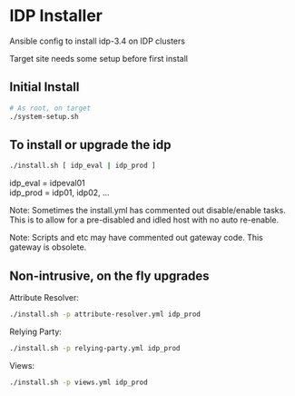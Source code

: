 # IDP Installer

Ansible config to install idp-3.4 on IDP clusters

Target site needs some setup before first install

## Initial Install

```bash
# As root, on target
./system-setup.sh
```

## To install or upgrade the idp

```bash
./install.sh [ idp_eval | idp_prod ]
```

idp_eval = idpeval01  
idp_prod = idp01, idp02, ...

Note: Sometimes the install.yml has commented out disable/enable tasks. This
is to allow for a pre-disabled and idled host with no auto re-enable.

Note: Scripts and etc may have commented out gateway code.  This gateway is obsolete.

## Non-intrusive, on the fly upgrades

Attribute Resolver:

```bash
./install.sh -p attribute-resolver.yml idp_prod
```

Relying Party:

```bash
./install.sh -p relying-party.yml idp_prod
```

Views:

```bash
./install.sh -p views.yml idp_prod
```
